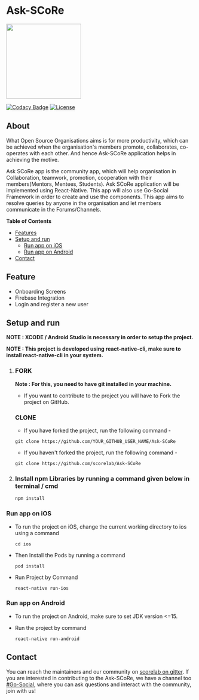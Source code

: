 # Ask-SCoRe

<img src="https://user-images.githubusercontent.com/40908684/120924798-0fd67e80-c6f3-11eb-94a5-554566c205dd.png" width="200">

[![Codacy Badge](https://api.codacy.com/project/badge/Grade/4fb5295fe71a4a589277065334f88a59)](https://www.codacy.com/app/shehand/TrackPal?utm_source=github.com&utm_medium=referral&utm_content=scorelab/TrackPal&utm_campaign=Badge_Grade) [![License](https://img.shields.io/badge/License-Apache%202.0-blue.svg)](https://opensource.org/licenses/Apache-2.0)


## About

What Open Source Organisations aims is for more productivity, which can be achieved when the organisation's members promote, collaborates, co-operates with each other. And hence Ask-SCoRe application helps in achieving the motive.

Ask SCoRe app is the community app, which will help organisation in Collaboration, teamwork, promotion, cooperation with their members(Mentors, Mentees, Students). 
Ask SCoRe application will be implemented using React-Native. This app will also use Go-Social Framework in order to create and use the components.
This app aims to resolve queries by anyone in the organisation and let members communicate in the Forums/Channels.

**Table of Contents**

- [Features](#Features)
- [Setup and run](#setup-and-run)
    - [Run app on iOS](#run-app-on-iOS)
    - [Run app on Android](#run-app-on-Android)
- [Contact](#Contact)

## Feature
- Onboarding Screens
- Firebase Integration
- Login and register a new user

## Setup and run
**NOTE : XCODE / Android Studio is necessary in order to setup the project.**

**NOTE : This project is developed using react-native-cli, make sure to install react-native-cli in your system.**

1.  ### FORK
    **Note : For this, you need to have git installed in your machine.**
    - If you want to contribute to the project you will have to Fork the project on GitHub.
    ### CLONE
    - If you have forked the project, run the following command -

    `git clone https://github.com/YOUR_GITHUB_USER_NAME/Ask-SCoRe`

    - If you haven't forked the project, run the following command -


    `git clone https://github.com/scorelab/Ask-SCoRe`

2.  ### Install npm Libraries by running a command given below in terminal / cmd
    `npm install`

### Run app on iOS

- To run the project on iOS, change the current working directory to ios using a command 
   
   `cd ios `
- Then Install the Pods by running a command
   
   `pod install`
- Run Project by Command
  
  `react-native run-ios`

### Run app on Android

- To run the project on Android, make sure to set JDK version <=15.
- Run the project by command 

  `react-native run-android`

## Contact

You can reach the maintainers and our community on [scorelab on gitter](https://gitter.im/scorelab/scorelab). If you are interested in contributing to the Ask-SCoRe, we have a channel too [#Go-Social](https://gitter.im/scorelab/go-social), where you can ask questions and interact with the community, join with us!
